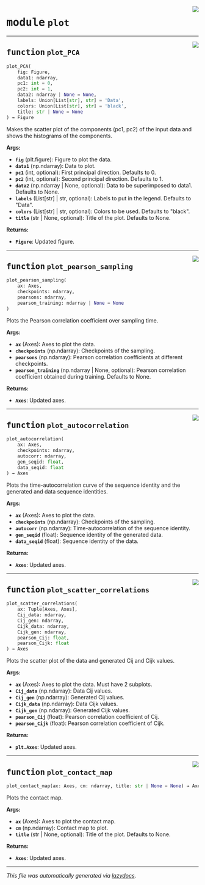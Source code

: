<!-- markdownlint-disable -->

<a href="https://github.com/spqb/adabmDCApy/blob/main/adabmDCA/plot.py#L0"><img align="right" style="float:right;" src="https://img.shields.io/badge/-source-cccccc?style=flat-square"></a>

# <kbd>module</kbd> `plot`





---

<a href="https://github.com/spqb/adabmDCApy/blob/main/adabmDCA/plot.py#L64"><img align="right" style="float:right;" src="https://img.shields.io/badge/-source-cccccc?style=flat-square"></a>

## <kbd>function</kbd> `plot_PCA`

```python
plot_PCA(
    fig: Figure,
    data1: ndarray,
    pc1: int = 0,
    pc2: int = 1,
    data2: ndarray | None = None,
    labels: Union[List[str], str] = 'Data',
    colors: Union[List[str], str] = 'black',
    title: str | None = None
) → Figure
```

Makes the scatter plot of the components (pc1, pc2) of the input data and shows the histograms of the components. 



**Args:**
 
 - <b>`fig`</b> (plt.figure):  Figure to plot the data. 
 - <b>`data1`</b> (np.ndarray):  Data to plot. 
 - <b>`pc1`</b> (int, optional):  First principal direction. Defaults to 0. 
 - <b>`pc2`</b> (int, optional):  Second principal direction. Defaults to 1. 
 - <b>`data2`</b> (np.ndarray | None, optional):  Data to be superimposed to data1. Defaults to None. 
 - <b>`labels`</b> (List[str] | str, optional):  Labels to put in the legend. Defaults to "Data". 
 - <b>`colors`</b> (List[str] | str, optional):  Colors to be used. Defaults to "black". 
 - <b>`title`</b> (str | None, optional):  Title of the plot. Defaults to None. 



**Returns:**
 
 - <b>`Figure`</b>:  Updated figure. 


---

<a href="https://github.com/spqb/adabmDCApy/blob/main/adabmDCA/plot.py#L133"><img align="right" style="float:right;" src="https://img.shields.io/badge/-source-cccccc?style=flat-square"></a>

## <kbd>function</kbd> `plot_pearson_sampling`

```python
plot_pearson_sampling(
    ax: Axes,
    checkpoints: ndarray,
    pearsons: ndarray,
    pearson_training: ndarray | None = None
)
```

Plots the Pearson correlation coefficient over sampling time. 



**Args:**
 
 - <b>`ax`</b> (Axes):  Axes to plot the data. 
 - <b>`checkpoints`</b> (np.ndarray):  Checkpoints of the sampling. 
 - <b>`pearsons`</b> (np.ndarray):  Pearson correlation coefficients at different checkpoints. 
 - <b>`pearson_training`</b> (np.ndarray | None, optional):  Pearson correlation coefficient obtained during training. Defaults to None. 



**Returns:**
 
 - <b>`Axes`</b>:  Updated axes. 


---

<a href="https://github.com/spqb/adabmDCApy/blob/main/adabmDCA/plot.py#L166"><img align="right" style="float:right;" src="https://img.shields.io/badge/-source-cccccc?style=flat-square"></a>

## <kbd>function</kbd> `plot_autocorrelation`

```python
plot_autocorrelation(
    ax: Axes,
    checkpoints: ndarray,
    autocorr: ndarray,
    gen_seqid: float,
    data_seqid: float
) → Axes
```

Plots the time-autocorrelation curve of the sequence identity and the generated and data sequence identities. 



**Args:**
 
 - <b>`ax`</b> (Axes):  Axes to plot the data. 
 - <b>`checkpoints`</b> (np.ndarray):  Checkpoints of the sampling. 
 - <b>`autocorr`</b> (np.ndarray):  Time-autocorrelation of the sequence identity. 
 - <b>`gen_seqid`</b> (float):  Sequence identity of the generated data. 
 - <b>`data_seqid`</b> (float):  Sequence identity of the data. 



**Returns:**
 
 - <b>`Axes`</b>:  Updated axes. 


---

<a href="https://github.com/spqb/adabmDCApy/blob/main/adabmDCA/plot.py#L203"><img align="right" style="float:right;" src="https://img.shields.io/badge/-source-cccccc?style=flat-square"></a>

## <kbd>function</kbd> `plot_scatter_correlations`

```python
plot_scatter_correlations(
    ax: Tuple[Axes, Axes],
    Cij_data: ndarray,
    Cij_gen: ndarray,
    Cijk_data: ndarray,
    Cijk_gen: ndarray,
    pearson_Cij: float,
    pearson_Cijk: float
) → Axes
```

Plots the scatter plot of the data and generated Cij and Cijk values. 



**Args:**
 
 - <b>`ax`</b> (Axes):  Axes to plot the data. Must have 2 subplots. 
 - <b>`Cij_data`</b> (np.ndarray):  Data Cij values. 
 - <b>`Cij_gen`</b> (np.ndarray):  Generated Cij values. 
 - <b>`Cijk_data`</b> (np.ndarray):  Data Cijk values. 
 - <b>`Cijk_gen`</b> (np.ndarray):  Generated Cijk values. 
 - <b>`pearson_Cij`</b> (float):  Pearson correlation coefficient of Cij. 
 - <b>`pearson_Cijk`</b> (float):  Pearson correlation coefficient of Cijk. 



**Returns:**
 
 - <b>`plt.Axes`</b>:  Updated axes. 


---

<a href="https://github.com/spqb/adabmDCApy/blob/main/adabmDCA/plot.py#L253"><img align="right" style="float:right;" src="https://img.shields.io/badge/-source-cccccc?style=flat-square"></a>

## <kbd>function</kbd> `plot_contact_map`

```python
plot_contact_map(ax: Axes, cm: ndarray, title: str | None = None) → Axes
```

Plots the contact map. 



**Args:**
 
 - <b>`ax`</b> (Axes):  Axes to plot the contact map. 
 - <b>`cm`</b> (np.ndarray):  Contact map to plot. 
 - <b>`title`</b> (str | None, optional):  Title of the plot. Defaults to None. 



**Returns:**
 
 - <b>`Axes`</b>:  Updated axes. 




---

_This file was automatically generated via [lazydocs](https://github.com/ml-tooling/lazydocs)._
